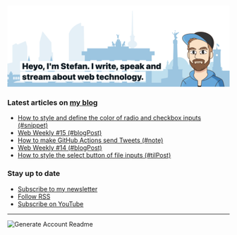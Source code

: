 <img alt="Heyo, I'm Stefan. I write and speak about web technology." src="https://raw.githubusercontent.com/stefanjudis/stefanjudis/main/screenshot.png">

### Latest articles on [my blog](https://www.stefanjudis.com)

<!-- BLOG-POST-LIST:START -->
- [How to style and define the color of radio and checkbox inputs (#snippet)](https://www.stefanjudis.com/snippets/how-to-style-and-define-the-color-of-radio-and-checkbox-inputs/)
- [Web Weekly #15 (#blogPost)](https://www.stefanjudis.com/blog/web-weekly-15/)
- [How to make GitHub Actions send Tweets (#note)](https://www.stefanjudis.com/notes/how-to-make-github-actions-send-tweets/)
- [Web Weekly #14 (#blogPost)](https://www.stefanjudis.com/blog/web-weekly-14/)
- [How to style the select button of file inputs (#tilPost)](https://www.stefanjudis.com/today-i-learned/how-to-style-the-select-button-of-file-inputs/)
<!-- BLOG-POST-LIST:END -->

### Stay up to date

- [Subscribe to my newsletter](https://www.stefanjudis.com/newsletter/)
- [Follow RSS](https://www.stefanjudis.com/feeds/)
- [Subscribe on YouTube](https://youtube.com/c/stefanjudis)

---

![Generate Account Readme](https://github.com/stefanjudis/stefanjudis/workflows/Generate%20Account%20Readme/badge.svg)
